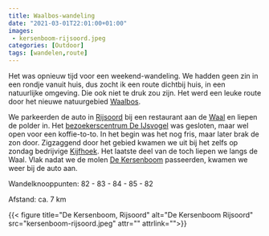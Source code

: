 ```yaml
---
title: Waalbos-wandeling
date: "2021-03-01T22:01:00+01:00"
images:
 - kersenboom-rijsoord.jpeg
categories: [Outdoor]
tags: [wandelen,route]
---
```

Het was opnieuw tijd voor een weekend-wandeling. We hadden geen zin in een rondje vanuit huis, dus zocht ik een route dichtbij huis, in een natuurlijke omgeving. Die ook niet te druk zou zijn. Het werd een leuke route door het nieuwe natuurgebied [Waalbos](https://onswaalbos.nl/).

We parkeerden de auto in [Rijsoord](https://nl.wikipedia.org/wiki/Rijsoord) bij een restaurant aan de [Waal](https://nl.wikipedia.org/wiki/Waal_(IJsselmonde)) en liepen de polder in. Het [bezoekerscentrum De IJsvogel](https://www.bezoekerscentrumwaalbos.nl/) was gesloten, maar wel open voor een koffie-to-to. In het begin was het nog fris, maar later brak de zon door. Zigzaggend door het gebied kwamen we uit bij het zelfs op zondag bedrijvige [Kijfhoek](https://nl.wikipedia.org/wiki/Kijfhoek_(rangeerterrein)). Het laatste deel van de toch liepen we langs de Waal. Vlak nadat we de molen [De Kersenboom](https://nl.wikipedia.org/wiki/De_Kersenboom) passeerden, kwamen we weer bij de auto aan.

Wandelknooppunten: 82 - 83 - 84 - 85 - 82

Afstand: ca. 7 km

{{< figure title="De Kersenboom, Rijsoord" alt="De Kersenboom Rijsoord" src="kersenboom-rijsoord.jpeg" attr="" attrlink="">}}
